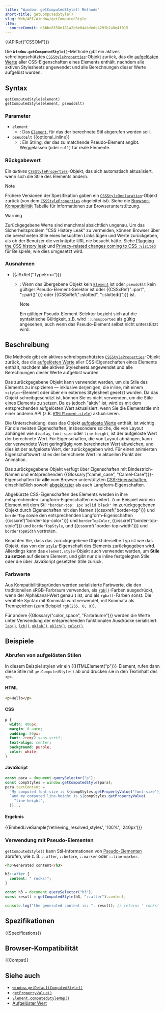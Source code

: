 ```yaml
---
title: "Window: getComputedStyle() Methode"
short-title: getComputedStyle()
slug: Web/API/Window/getComputedStyle
l10n:
  sourceCommit: d3bbe8558e181a2b6e04abdedc429fb2a0e4f015
---
```


{{APIRef("CSSOM")}}

Die **`Window.getComputedStyle()`**-Methode gibt ein aktives schreibgeschütztes [`CSSStyleProperties`](/de/docs/Web/API/CSSStyleProperties)-Objekt zurück, das die [aufgelösten Werte](/de/docs/Web/CSS/CSS_cascade/Value_processing#resolved_value) aller CSS-Eigenschaften eines Elements enthält, nachdem alle aktiven Stylesheets angewendet und alle Berechnungen dieser Werte aufgelöst wurden.

## Syntax

```js-nolint
getComputedStyle(element)
getComputedStyle(element, pseudoElt)
```

### Parameter

- `element`
  - : Das [`Element`](/de/docs/Web/API/Element), für das der berechnete Stil abgerufen werden soll.
- `pseudoElt` {{optional_inline}}
  - : Ein String, der das zu matchende Pseudo-Element angibt. Weggelassen (oder `null`) für reale Elemente.

### Rückgabewert

Ein _aktives_ [`CSSStyleProperties`](/de/docs/Web/API/CSSStyleProperties)-Objekt, das sich automatisch aktualisiert, wenn sich die Stile des Elements ändern.

> [!NOTE]
> Frühere Versionen der Spezifikation gaben ein [`CSSStyleDeclaration`](/de/docs/Web/API/CSSStyleDeclaration)-Objekt zurück (von dem [`CSSStyleProperties`](/de/docs/Web/API/CSSStyleProperties) abgeleitet ist).
> Siehe die [Browser-Kompatibilität](#browser-kompatibilität) Tabelle für Informationen zur Browserunterstützung.

> [!WARNING]
> Zurückgegebene Werte sind manchmal absichtlich ungenau. Um das Sicherheitsproblem "CSS History Leak" zu vermeiden, können Browser über die berechneten Stile eines besuchten Links lügen und Werte zurückgeben, als ob der Benutzer die verknüpfte URL nie besucht hätte. Siehe [Plugging the CSS history leak](https://blog.mozilla.org/security/2010/03/31/plugging-the-css-history-leak/) und [Privacy-related changes coming to CSS `:visited`](https://hacks.mozilla.org/2010/03/privacy-related-changes-coming-to-css-vistited/) für Beispiele, wie dies umgesetzt wird.

### Ausnahmen

- {{JSxRef("TypeError")}}
  - : Wenn das übergebene Objekt kein [`Element`](/de/docs/Web/API/Element) ist oder `pseudoElt` kein gültiger Pseudo-Element-Selektor ist oder {{CSSxRef("::part", "::part()")}} oder {{CSSxRef("::slotted", "::slotted()")}} ist.

    > [!NOTE]
    > Ein gültiger Pseudo-Element-Selektor bezieht sich auf die syntaktische Gültigkeit, z.B. wird `::unsupported` als gültig angesehen, auch wenn das Pseudo-Element selbst nicht unterstützt wird.

## Beschreibung

Die Methode gibt ein aktives schreibgeschütztes [`CSSStyleProperties`](/de/docs/Web/API/CSSStyleProperties)-Objekt zurück, das die [aufgelösten Werte](/de/docs/Web/CSS/CSS_cascade/Value_processing#resolved_value) aller CSS-Eigenschaften eines Elements enthält, nachdem alle aktiven Stylesheets angewendet und alle Berechnungen dieser Werte aufgelöst wurden.

Das zurückgegebene Objekt kann verwendet werden, um die Stile des Elements zu inspizieren — inklusive derjenigen, die inline, mit einem `<style>`-Element oder über ein externes Stylesheet gesetzt wurden. Da das Objekt schreibgeschützt ist, können Sie es nicht verwenden, um die Stile eines Elements zu setzen. Da es jedoch "aktiv" ist, wird es mit dem entsprechenden aufgelösten Wert aktualisiert, wenn Sie die Elementstile mit einer anderen API (z.B. [`HTMLElement.style`](/de/docs/Web/API/HTMLElement/style)) aktualisieren.

Die Unterscheidung, dass das Objekt [aufgelöste Werte](/de/docs/Web/CSS/CSS_cascade/Value_processing#resolved_value) enthält, ist wichtig. Für die meisten Eigenschaften, insbesondere solche, die von Layout abhängen wie `display`, `font-size` oder `line-height`, ist der aufgelöste Wert der berechnete Wert. Für Eigenschaften, die von Layout abhängen, kann der verwendete Wert geringfügig vom berechneten Wert abweichen, und dies ist der aufgelöste Wert, der zurückgegeben wird. Für einen animierten Eigenschaftswert ist es der berechnete Wert im aktuellen Punkt der Animation.

Das zurückgegebene Objekt verfügt über Eigenschaften mit Bindestrich-Namen und entsprechenden {{Glossary("camel_case", "Camel-Case")}}-Eigenschaften für **alle** vom Browser unterstützten [CSS-Eigenschaften](/de/docs/Web/CSS/Properties), einschließlich sowohl [abgekürzter](/de/docs/Web/CSS/CSS_cascade/Shorthand_properties) als auch Langform-Eigenschaften.

Abgekürzte CSS-Eigenschaften des Elements werden in ihre entsprechenden Langform-Eigenschaften erweitert. Zum Beispiel wird ein Element mit dem Stil `"border-top: 1px solid black"` im zurückgegebenen Objekt durch Eigenschaften mit den Namen {{cssxref("border-top")}} und `borderTop` sowie den entsprechenden Langform-Eigenschaften {{cssxref("border-top-color")}} und `borderTopColor`, {{cssxref("border-top-style")}} und `borderTopStyle`, und {{cssxref("border-top-width")}} und `borderTopWidth` vertreten.

Beachten Sie, dass das zurückgegebene Objekt derselbe Typ ist wie das Objekt, das von der [`style`](/de/docs/Web/API/HTMLElement/style)-Eigenschaft des Elements zurückgegeben wird. Allerdings kann das `element.style`-Objekt auch verwendet werden, um **Stile zu setzen** auf diesem Element, und gibt nur die inline festgelegten Stile oder die über JavaScript gesetzten Stile zurück.

### Farbwerte

Aus Kompatibilitätsgründen werden serialisierte Farbwerte, die den traditionellen sRGB-Farbraum verwenden, als [`rgb()`](/de/docs/Web/CSS/color_value/rgb)-Farben ausgedrückt, wenn der Alphakanal-Wert genau `1` ist, und als `rgba()`-Farben sonst. Die veraltete Syntax mit Kommata wird verwendet, mit Kommata als Trennzeichen (zum Beispiel `rgb(255, 0, 0)`).

Für andere {{Glossary("color_space", "Farbräume")}} werden die Werte unter Verwendung der entsprechenden funktionalen Ausdrücke serialisiert: [`lab()`](/de/docs/Web/CSS/color_value/lab), [`lch()`](/de/docs/Web/CSS/color_value/lch), [`oklab()`](/de/docs/Web/CSS/color_value/oklab), [`oklch()`](/de/docs/Web/CSS/color_value/oklch), [`color()`](/de/docs/Web/CSS/color_value/color).

## Beispiele

### Abrufen von aufgelösten Stilen

In diesem Beispiel stylen wir ein {{HTMLElement("p")}}-Element, rufen dann diese Stile mit `getComputedStyle()` ab und drucken sie in den Textinhalt des `<p>`.

#### HTML

```html
<p>Hello</p>
```

#### CSS

```css
p {
  width: 400px;
  margin: 0 auto;
  padding: 20px;
  font: 2rem/2 sans-serif;
  text-align: center;
  background: purple;
  color: white;
}
```

#### JavaScript

```js
const para = document.querySelector("p");
const compStyles = window.getComputedStyle(para);
para.textContent =
  `My computed font-size is ${compStyles.getPropertyValue("font-size")},\n` +
  `and my computed line-height is ${compStyles.getPropertyValue(
    "line-height",
  )}.`;
```

#### Ergebnis

{{EmbedLiveSample('retrieving_resolved_styles', '100%', '240px')}}

### Verwendung mit Pseudo-Elementen

`getComputedStyle()` kann Stil-Informationen von [Pseudo-Elementen](/de/docs/Web/CSS/Pseudo-elements) abrufen, wie z. B. `::after`, `::before`, `::marker` oder `::line-marker`.

```html
<h3>Generated content</h3>
```

```css
h3::after {
  content: " rocks!";
}
```

```js
const h3 = document.querySelector("h3");
const result = getComputedStyle(h3, "::after").content;

console.log("the generated content is: ", result); // returns ' rocks!'
```

## Spezifikationen

{{Specifications}}

## Browser-Kompatibilität

{{Compat}}

## Siehe auch

- [`window.getDefaultComputedStyle()`](/de/docs/Web/API/Window/getDefaultComputedStyle)
- [`getPropertyValue()`](/de/docs/Web/API/CSSStyleDeclaration/getPropertyValue)
- [`Element.computedStyleMap()`](/de/docs/Web/API/Element/computedStyleMap)
- [Aufgelöster Wert](/de/docs/Web/CSS/CSS_cascade/Value_processing#resolved_value)
